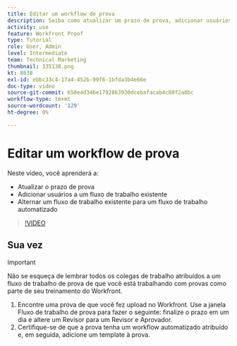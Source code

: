 ```yaml
---
title: Editar um workflow de prova
description: Saiba como atualizar um prazo de prova, adicionar usuários a um fluxo de trabalho existente e alternar um fluxo de trabalho existente para um fluxo de trabalho automatizado no [!DNL  Workfront].
activity: use
feature: Workfront Proof
type: Tutorial
role: User, Admin
level: Intermediate
team: Technical Marketing
thumbnail: 335138.png
kt: 8838
exl-id: ebbc33c4-17a4-452b-99f6-1bfda3b4e66e
doc-type: video
source-git-commit: 650e4d346e1792863930dcebafacab4c88f2a8bc
workflow-type: tm+mt
source-wordcount: '129'
ht-degree: 0%

---
```


# Editar um workflow de prova

Neste vídeo, você aprenderá a:

* Atualizar o prazo de prova
* Adicionar usuários a um fluxo de trabalho existente
* Alternar um fluxo de trabalho existente para um fluxo de trabalho automatizado

>[!VIDEO](https://video.tv.adobe.com/v/335138/?quality=12&learn=on)

## Sua vez

>[!IMPORTANT]
>
>Não se esqueça de lembrar todos os colegas de trabalho atribuídos a um fluxo de trabalho de prova de que você está trabalhando com provas como parte de seu treinamento do Workfront.

1. Encontre uma prova de que você fez upload no Workfront. Use a janela Fluxo de trabalho de prova para fazer o seguinte: finalize o prazo em um dia e altere um Revisor para um Revisor e Aprovador.
1. Certifique-se de que a prova tenha um workflow automatizado atribuído e, em seguida, adicione um template à prova.



<!--
## Learn more
* Add stages and users to an automated workflow on a proof
* Convert a basic workflow to an automated workflow on a proof
* Create or edit an automated workflow for an existing proof
* Edit proof stages and reviewers
-->

